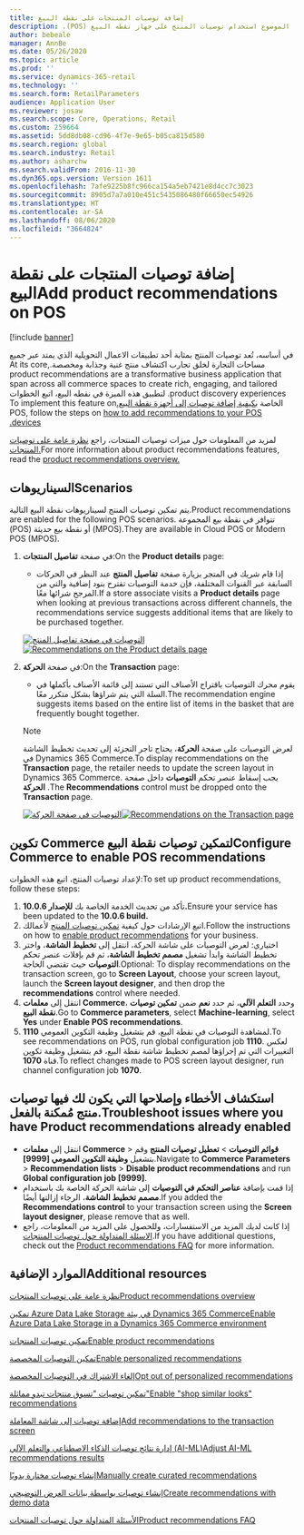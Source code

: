 ```yaml
---
title: إضافة توصيات المنتجات على نقطة البيع
description: ‏‫يصف هذا الموضوع استخدام توصيات المنتج على جهاز نقطه البيع (POS).
author: bebeale
manager: AnnBe
ms.date: 05/26/2020
ms.topic: article
ms.prod: ''
ms.service: dynamics-365-retail
ms.technology: ''
ms.search.form: RetailParameters
audience: Application User
ms.reviewer: josaw
ms.search.scope: Core, Operations, Retail
ms.custom: 259664
ms.assetid: 5dd8db08-cd96-4f7e-9e65-b05ca815d580
ms.search.region: global
ms.search.industry: Retail
ms.author: asharchw
ms.search.validFrom: 2016-11-30
ms.dyn365.ops.version: Version 1611
ms.openlocfilehash: 7afe9225b8fc966ca154a5eb7421e8d4cc7c3023
ms.sourcegitcommit: 8905d7a7a010e451c5435086480f66650ec54926
ms.translationtype: HT
ms.contentlocale: ar-SA
ms.lasthandoff: 08/06/2020
ms.locfileid: "3664824"
---
```

# <a name="add-product-recommendations-on-pos"></a><span data-ttu-id="8f76d-103">إضافة توصيات المنتجات على نقطة البيع</span><span class="sxs-lookup"><span data-stu-id="8f76d-103">Add product recommendations on POS</span></span>

[!include [banner](includes/banner.md)]

<span data-ttu-id="8f76d-104">‏‫في أساسه، تُعد توصيات المنتج بمثابة أحد تطبيقات الاعمال التحويلية الذي يمتد عبر جميع مساحات التجارة لخلق تجارب اكتشاف منتج غنية وجذابة ومخصصة.</span><span class="sxs-lookup"><span data-stu-id="8f76d-104">At its core, product recommendations are a transformative business application that span across all commerce spaces to create rich, engaging, and tailored product discovery experiences.</span></span> <span data-ttu-id="8f76d-105">لتطبيق هذه الميزة في نقطه البيع، اتبع الخطوات الخاصة [بكيفية إضافة توصيات إلى أجهزة نقطة البيع.](add-recommendations-control-pos-screen.md)</span><span class="sxs-lookup"><span data-stu-id="8f76d-105">To implement this feature on POS, follow the steps on [how to add recommendations to your POS devices.](add-recommendations-control-pos-screen.md)</span></span> 

<span data-ttu-id="8f76d-106">لمزيد من المعلومات حول ميزات توصيات المنتجات، راجع [نظرة عامة على توصيات المنتجات.](../commerce/product-recommendations.md)</span><span class="sxs-lookup"><span data-stu-id="8f76d-106">For more information about product recommendations features, read the [product recommendations overview.](../commerce/product-recommendations.md)</span></span> 

## <a name="scenarios"></a><span data-ttu-id="8f76d-107">السيناريوهات</span><span class="sxs-lookup"><span data-stu-id="8f76d-107">Scenarios</span></span>

<span data-ttu-id="8f76d-108">يتم تمكين توصيات المنتج لسيناريوهات نقطة البيع التالية.</span><span class="sxs-lookup"><span data-stu-id="8f76d-108">Product recommendations are enabled for the following POS scenarios.</span></span> <span data-ttu-id="8f76d-109">تتوافر في نقطة بيع المجموعة (POS) أو نقطة بيع حديثة (MPOS).</span><span class="sxs-lookup"><span data-stu-id="8f76d-109">They are available in Cloud POS or Modern POS (MPOS).</span></span>

1. <span data-ttu-id="8f76d-110">في صفحة **تفاصيل المنتجات**:</span><span class="sxs-lookup"><span data-stu-id="8f76d-110">On the **Product details** page:</span></span>

    - <span data-ttu-id="8f76d-111">إذا قام شريك في المتجر بزيارة صفحة **تفاصيل المنتج** عند النظر في الحركات السابقة عبر القنوات المختلفة، فإن خدمة التوصيات تقترح بنود إضافية والتي من المرجح شرائها معًا.</span><span class="sxs-lookup"><span data-stu-id="8f76d-111">If a store associate visits a **Product details** page when looking at previous transactions across different channels, the recommendations service suggests additional items that are likely to be purchased together.</span></span>

    <span data-ttu-id="8f76d-112">[![التوصيات في صفحة تفاصيل المنتج](./media/proddetails.png)](./media/proddetails.png)</span><span class="sxs-lookup"><span data-stu-id="8f76d-112">[![Recommendations on the Product details page](./media/proddetails.png)](./media/proddetails.png)</span></span>

2. <span data-ttu-id="8f76d-113">في صفحة **الحركة**:</span><span class="sxs-lookup"><span data-stu-id="8f76d-113">On the **Transaction** page:</span></span>

    - <span data-ttu-id="8f76d-114">يقوم محرك التوصيات باقتراح الأصناف التي تستند إلى قائمة الأصناف بأكملها في السلة التي يتم شراؤها بشكل متكرر معًا.</span><span class="sxs-lookup"><span data-stu-id="8f76d-114">The recommendation engine suggests items based on the entire list of items in the basket that are frequently bought together.</span></span>

    > [!NOTE]
    > <span data-ttu-id="8f76d-115">لعرض التوصيات على صفحة **الحركة**، يحتاج تاجر التجزئة إلى تحديث تخطيط الشاشة في Dynamics 365 Commerce.</span><span class="sxs-lookup"><span data-stu-id="8f76d-115">To display recommendations on the **Transaction** page, the retailer needs to update the screen layout in Dynamics 365 Commerce.</span></span> <span data-ttu-id="8f76d-116">يجب إسقاط عنصر تحكم **التوصيات** داخل صفحة **الحركة** .</span><span class="sxs-lookup"><span data-stu-id="8f76d-116">The **Recommendations** control must be dropped onto the **Transaction** page.</span></span>

    <span data-ttu-id="8f76d-117">[![التوصيات في صفحة الحركة](./media/transactionscreenmultipleproductslargemessengersbag-5.jpg)](./media/transactionscreenmultipleproductslargemessengersbag-5.jpg)</span><span class="sxs-lookup"><span data-stu-id="8f76d-117">[![Recommendations on the Transaction page](./media/transactionscreenmultipleproductslargemessengersbag-5.jpg)](./media/transactionscreenmultipleproductslargemessengersbag-5.jpg)</span></span>

## <a name="configure-commerce-to-enable-pos-recommendations"></a><span data-ttu-id="8f76d-118">تكوين Commerce لتمكين توصيات نقطة البيع</span><span class="sxs-lookup"><span data-stu-id="8f76d-118">Configure Commerce to enable POS recommendations</span></span>

<span data-ttu-id="8f76d-119">لإعداد توصيات المنتج‬، اتبع هذه الخطوات:</span><span class="sxs-lookup"><span data-stu-id="8f76d-119">To set up product recommendations, follow these steps:</span></span>

1. <span data-ttu-id="8f76d-120">تأكد من تحديث الخدمة الخاصة بك **للإصدار 10.0.6.**</span><span class="sxs-lookup"><span data-stu-id="8f76d-120">Ensure your service has been updated to the **10.0.6 build.**</span></span>
2. <span data-ttu-id="8f76d-121">اتبع الإرشادات حول كيفية [تمكين توصيات المنتج](../commerce/enable-product-recommendations.md) لأعمالك.</span><span class="sxs-lookup"><span data-stu-id="8f76d-121">Follow the instructions on how to [enable product recommendations](../commerce/enable-product-recommendations.md) for your business.</span></span>
3. <span data-ttu-id="8f76d-122">اختياري: لعرض التوصيات على شاشة الحركة، انتقل إلى **تخطيط الشاشة**، واختر تخطيط الشاشة وابدأ تشغيل **مصمم تخطيط الشاشة**، ثم قم بإفلات عنصر تحكم **التوصيات** حيث تقتضي الحاجة.</span><span class="sxs-lookup"><span data-stu-id="8f76d-122">Optional: To display recommendations on the transaction screen, go to **Screen Layout**, choose your screen layout, launch the **Screen layout designer**, and then drop the **recommendations** control where needed.</span></span>
4. <span data-ttu-id="8f76d-123">انتقل إلى **معلمات Commerce**، وحدد **التعلم الآلي**، ثم حدد **نعم** ضمن **تمكين توصيات نقطة البيع**.</span><span class="sxs-lookup"><span data-stu-id="8f76d-123">Go to **Commerce parameters**, select **Machine-learning**, select **Yes** under **Enable POS recommendations**.</span></span>
5. <span data-ttu-id="8f76d-124">لمشاهدة التوصيات في نقطة البيع، قم بتشغيل وظيفة التكوين العمومي **1110**.</span><span class="sxs-lookup"><span data-stu-id="8f76d-124">To see recommendations on POS, run global configuration job **1110**.</span></span> <span data-ttu-id="8f76d-125">لعكس التغييرات التي تم إجراؤها لمصم تخطيط شاشة نقطة البيع، قم بتشغيل وظيفة تكوين قناة **1070**.</span><span class="sxs-lookup"><span data-stu-id="8f76d-125">To reflect changes made to POS screen layout designer, run channel configuration job **1070**.</span></span>

## <a name="troubleshoot-issues-where-you-have-product-recommendations-already-enabled"></a><span data-ttu-id="8f76d-126">استكشاف الأخطاء وإصلاحها التي يكون لك فيها توصيات منتج مُمكنة بالفعل.</span><span class="sxs-lookup"><span data-stu-id="8f76d-126">Troubleshoot issues where you have Product recommendations already enabled</span></span>

- <span data-ttu-id="8f76d-127">انتقل إلى **معلمات Commerce‬** \> **قوائم التوصيات** \> **تعطيل توصيات المنتج** وقم بتشغيل **وظيفة التكوين العمومي \[9999\]**.</span><span class="sxs-lookup"><span data-stu-id="8f76d-127">Navigate to **Commerce Parameters** \> **Recommendation lists** \> **Disable product recommendations** and run **Global configuration job \[9999\]**.</span></span> 
- <span data-ttu-id="8f76d-128">إذا قمت بإضافة **عناصر التحكم في التوصيات** إلى شاشة الحركة الخاصة بك باستخدام **مصمم تخطيط الشاشة**، الرجاء إزالتها أيضًا.</span><span class="sxs-lookup"><span data-stu-id="8f76d-128">If you added the **Recommendations control** to your transaction screen using the **Screen layout designer**, please remove that as well.</span></span>
- <span data-ttu-id="8f76d-129">إذا كانت لديك المزيد من الاستفسارات، وللحصول على المزيد من المعلومات، راجع [الاسئلة المتداولة حول توصيات المنتجات](../commerce/faq-recommendations.md).</span><span class="sxs-lookup"><span data-stu-id="8f76d-129">If you have additional questions, check out the [Product recommendations FAQ](../commerce/faq-recommendations.md) for more information.</span></span>

## <a name="additional-resources"></a><span data-ttu-id="8f76d-130">الموارد الإضافية</span><span class="sxs-lookup"><span data-stu-id="8f76d-130">Additional resources</span></span>

[<span data-ttu-id="8f76d-131">نظرة عامة على توصيات المنتجات</span><span class="sxs-lookup"><span data-stu-id="8f76d-131">Product recommendations overview</span></span>](product-recommendations.md)

[<span data-ttu-id="8f76d-132">تمكين Azure Data Lake Storage في بيئة Dynamics 365 Commerce</span><span class="sxs-lookup"><span data-stu-id="8f76d-132">Enable Azure Data Lake Storage in a Dynamics 365 Commerce environment</span></span>](enable-adls-environment.md)

[<span data-ttu-id="8f76d-133">تمكين توصيات المنتجات</span><span class="sxs-lookup"><span data-stu-id="8f76d-133">Enable product recommendations</span></span>](enable-product-recommendations.md)

[<span data-ttu-id="8f76d-134">تمكين التوصيات المخصصة</span><span class="sxs-lookup"><span data-stu-id="8f76d-134">Enable personalized recommendations</span></span>](personalized-recommendations.md)

[<span data-ttu-id="8f76d-135">إلغاء الاشتراك في التوصيات المخصصة</span><span class="sxs-lookup"><span data-stu-id="8f76d-135">Opt out of personalized recommendations</span></span>](personalization-gdpr.md)

[<span data-ttu-id="8f76d-136">تمكين توصيات "تسوق منتجات تبدو مماثلة"</span><span class="sxs-lookup"><span data-stu-id="8f76d-136">Enable "shop similar looks" recommendations</span></span>](shop-similar-looks.md)

[<span data-ttu-id="8f76d-137">إضافة توصيات إلى شاشة المعاملة</span><span class="sxs-lookup"><span data-stu-id="8f76d-137">Add recommendations to the transaction screen</span></span>](add-recommendations-control-pos-screen.md)

[<span data-ttu-id="8f76d-138">إدارة نتائج توصيات الذكاء الاصطناعي والتعلم الآلي (AI-ML)</span><span class="sxs-lookup"><span data-stu-id="8f76d-138">Adjust AI-ML recommendations results</span></span>](modify-product-recommendation-results.md)

[<span data-ttu-id="8f76d-139">إنشاء توصيات مختارة يدويًا</span><span class="sxs-lookup"><span data-stu-id="8f76d-139">Manually create curated recommendations</span></span>](create-editorial-recommendation-lists.md)

[<span data-ttu-id="8f76d-140">إنشاء توصيات بواسطة بيانات العرض التوضيحي</span><span class="sxs-lookup"><span data-stu-id="8f76d-140">Create recommendations with demo data</span></span>](product-recommendations-demo-data.md)

[<span data-ttu-id="8f76d-141">الأسئلة المتداولة حول توصيات المنتجات</span><span class="sxs-lookup"><span data-stu-id="8f76d-141">Product recommendations FAQ</span></span>](faq-recommendations.md)
